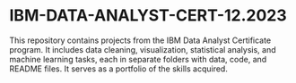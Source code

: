 # IBM-DATA-ANALYST-CERT-12.2023
This repository contains projects from the IBM Data Analyst Certificate program. It includes data cleaning, visualization, statistical analysis, and machine learning tasks, each in separate folders with data, code, and README files. It serves as a portfolio of the skills acquired.
